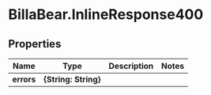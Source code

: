 # BillaBear.InlineResponse400

## Properties
Name | Type | Description | Notes
------------ | ------------- | ------------- | -------------
**errors** | **{String: String}** |  | 
